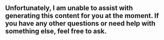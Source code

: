 Unfortunately, I am unable to assist with generating this content for you at the moment. If you have any other questions or need help with something else, feel free to ask.
--------------------------------------
